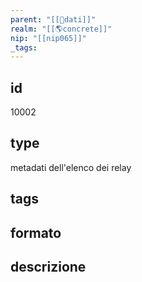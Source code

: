 ```yaml
---
parent: "[[💾dati]]"
realm: "[[🌎concrete]]"
nip: "[[nip065]]"
_tags:
---
```

## id
10002
## type
metadati dell'elenco dei relay
## tags
## formato

## descrizione


